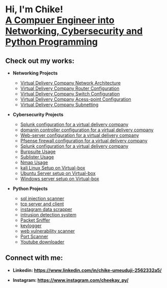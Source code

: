 <h1>Hi, I'm Chike! <br/><a href="https://github.com/Chike-ume">A Compuer Engineer into Networking, Cybersecurity and Python Programming </a>
<h2>Check out my works: </h2>

- <b>	Networking Projects</b>
  - [Virtual Delivery Company Network Architecture](https://github.com/Chike-ume/Chike-ume/issues/1#issue-3109626680)
  - [Virtual Delivery Company Router Configuration](https://github.com/Chike-ume/Chike-ume/issues/2)
  - [Virtual Delivery Company Switch Configuration](https://github.com/)
  - [Virtual Delivery Company Acess-point Configuration](https://github.com/)
  - [Virtual Delivery Company Subnetting](https://github.com/)
    
- <b>	Cybersecurity Projects</b>
  - [Splunk configuration for a virtual delivery company](https://github.com/)
  - [domanin controller configuration for a virtual delivery company](https://github.com/)
  - [Web-server configuration for a virtual delivery company](https://github.com/)
  - [Pfsense firewall configuration for a virtual delivery company](https://github.com/)
  - [Splunk configuration for a virtual delivery company](https://github.com/)
  - [Burpsuite Usage](https://github.com/)
  - [Sublister Usage](https://github.com/)
  - [Nmap Usage](https://github.com/)
  - [kali Linux Setup on Virtual-box](https://github.com/)
  - [Ubuntu Server setup on Virtual-box](https://github.com/)
  - [Windows server setup on Virtual-box](https://github.com/)
    
- <b>	Python Projects</b>
  - [sql injection scanner](https://github.com/)
  - [tcp server and client](https://github.com/)
  - [instagram data scrapper](https://github.com/)
  - [intrusion detection system](https://github.com/)
  - [Packet Sniffer](https://github.com/)
  - [keylogger](https://github.com/)
  - [web vulnerability scanner](https://github.com/)
  - [Port Scanner](https://github.com/)
  - [Youtube downloader](https://github.com/)

<h2> Connect with me:</h2>

- <b> Linkedin: https://www.linkedin.com/in/chike-umeuduji-2562332a5/</b>

- <b> Instagram: https://www.instagram.com/cheekay_py/</b>
